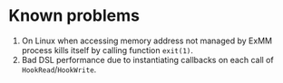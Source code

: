 # Known problems
1. On Linux when accessing memory address not managed by ExMM process kills itself by calling function `exit(1)`.
2. Bad DSL performance due to instantiating callbacks on each call of `HookRead`/`HookWrite`.
